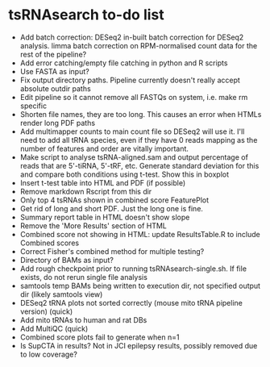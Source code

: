 # tsRNAsearch to-do list

* Add batch correction: DESeq2 in-built batch correction for DESeq2 analysis. limma batch correction on RPM-normalised count data for the rest of the pipeline?
* Add error catching/empty file catching in python and R scripts
* Use FASTA as input?
* Fix output directory paths. Pipeline currently doesn't really accept absolute outdir paths
* Edit pipeline so it cannot remove all FASTQs on system, i.e. make rm specific
* Shorten file names, they are too long. This causes an error when HTMLs render long PDF paths
* Add multimapper counts to main count file so DESeq2 will use it. I'll need to add all tRNA species, even if they have 0 reads mapping as the number of features and order are vitally important. 
* Make script to analyse tsRNA-aligned.sam and output percentage of reads that are 5'-tiRNA, 5'-tRF, etc. Generate standard deviation for this and compare both conditions using t-test. Show this in boxplot 
* Insert t-test table into HTML and PDF (if possible)
* Remove markdown Rscript from this dir
* Only top 4 tsRNAs shown in combined score FeaturePlot
* Get rid of long and short PDF. Just the long one is fine.
* Summary report table in HTML doesn't show slope
* Remove the 'More Results' section of HTML
* Combined score not showing in HTML: update ResultsTable.R to include Combined scores
* Correct Fisher's combined method for multiple testing?
* Directory of BAMs as input?
* Add rough checkpoint prior to running tsRNAsearch-single.sh. If file exists, do not rerun single file analysis
* samtools temp BAMs being written to execution dir, not specified output dir (likely samtools view)
* DESeq2 tRNA plots not sorted correctly (mouse mito tRNA pipeline version) (quick)
* Add mito tRNAs to human and rat DBs
* Add MultiQC (quick)
* Combined score plots fail to generate when n=1
* Is SupCTA in results? Not in JCI epilepsy results, possibly removed due to low coverage?
